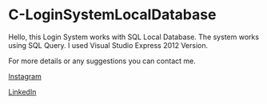 # C-LoginSystemLocalDatabase
Hello, this Login System works with SQL Local Database. 
The system works using SQL Query.
I used Visual Studio Express 2012 Version.


For more details or any suggestions you can contact me. 

[Instagram](https://www.instagram.com/vladimirt99)

[LinkedIn](https://www.linkedin.com/in/toma-tudor-vladimir-52225519b/)
